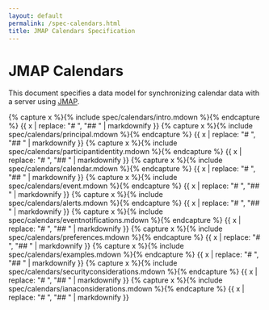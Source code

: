 ```yaml
---
layout: default
permalink: /spec-calendars.html
title: JMAP Calendars Specification
---
```


# JMAP Calendars

This document specifies a data model for synchronizing calendar data with a server using [JMAP](spec-core.html).

{% capture x %}{% include spec/calendars/intro.mdown %}{% endcapture %}
{{ x | replace: "# ", "## " | markdownify }}
{% capture x %}{% include spec/calendars/principal.mdown %}{% endcapture %}
{{ x | replace: "# ", "## " | markdownify }}
{% capture x %}{% include spec/calendars/participantidentity.mdown %}{% endcapture %}
{{ x | replace: "# ", "## " | markdownify }}
{% capture x %}{% include spec/calendars/calendar.mdown %}{% endcapture %}
{{ x | replace: "# ", "## " | markdownify }}
{% capture x %}{% include spec/calendars/event.mdown %}{% endcapture %}
{{ x | replace: "# ", "## " | markdownify }}
{% capture x %}{% include spec/calendars/alerts.mdown %}{% endcapture %}
{{ x | replace: "# ", "## " | markdownify }}
{% capture x %}{% include spec/calendars/eventnotifications.mdown %}{% endcapture %}
{{ x | replace: "# ", "## " | markdownify }}
{% capture x %}{% include spec/calendars/preferences.mdown %}{% endcapture %}
{{ x | replace: "# ", "## " | markdownify }}
{% capture x %}{% include spec/calendars/examples.mdown %}{% endcapture %}
{{ x | replace: "# ", "## " | markdownify }}
{% capture x %}{% include spec/calendars/securityconsiderations.mdown %}{% endcapture %}
{{ x | replace: "# ", "## " | markdownify }}
{% capture x %}{% include spec/calendars/ianaconsiderations.mdown %}{% endcapture %}
{{ x | replace: "# ", "## " | markdownify }}
